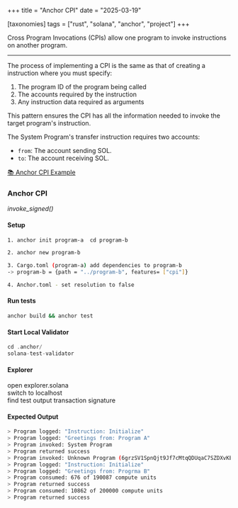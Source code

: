 +++
title = "Anchor CPI"
date = "2025-03-19"

[taxonomies]
tags = ["rust", "solana", "anchor", "project"]
+++

Cross Program Invocations (CPIs) allow one program to invoke instructions on another program.  
<!-- more -->
---

The process of implementing a CPI is the same as that of creating a instruction where you must specify:

1. The program ID of the program being called
2. The accounts required by the instruction
3. Any instruction data required as arguments

This pattern ensures the CPI has all the information needed to invoke the target program's instruction.

The System Program's transfer instruction requires two accounts:

- `from`: The account sending SOL.
- `to`: The account receiving SOL.


[📚 Anchor CPI Example](https://github.com/maltsev-dev/anchor_cpi)

### Anchor CPI
_invoke_signed()_

#### Setup
```bash
1. anchor init program-a  cd program-b

2. anchor new program-b

3. Cargo.toml (program-a) add dependencies to program-b
-> program-b = {path = "../program-b", features= ["cpi"]}

4. Anchor.toml - set resolution to false
```

#### Run tests
```bash
anchor build && anchor test
```

#### Start Local Validator
```rust
cd .anchor/
solana-test-validator
```

#### Explorer
open explorer.solana  
switch to localhost  
find test output transaction signature


#### Expected Output
```bash
> Program logged: "Instruction: Initialize"
> Program logged: "Greetings from: Program A"
> Program invoked: System Program
> Program returned success
> Program invoked: Unknown Program (6grzSV1SpnQjt9Jf7cMtqQDUqaC7SZDXvKE5GCGrVHxZ)
> Program logged: "Instruction: Initialize"
> Program logged: "Greetings from: Progrma B"
> Program consumed: 676 of 190087 compute units
> Program returned success
> Program consumed: 10862 of 200000 compute units
> Program returned success
```